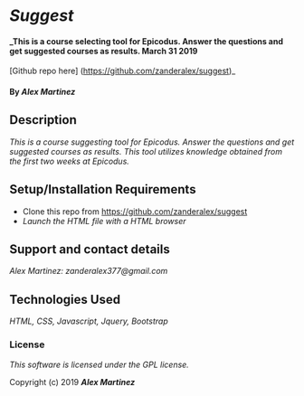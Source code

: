 # _Suggest_

#### _This is a course selecting tool for Epicodus.  Answer the questions and get suggested courses as results.  March 31 2019
[Github repo here] (https://github.com/zanderalex/suggest)_


#### By _**Alex Martinez**_

## Description

_This is a course suggesting tool for Epicodus.  Answer the questions and get suggested courses as results.  This tool utilizes knowledge obtained from the first two weeks at Epicodus._

## Setup/Installation Requirements

* Clone this repo from https://github.com/zanderalex/suggest
* _Launch the HTML file with a HTML browser_



## Support and contact details

_Alex Martinez: zanderalex377@gmail.com_

## Technologies Used

_HTML, CSS, Javascript, Jquery, Bootstrap_

### License

*This software is licensed under the GPL license.*

Copyright (c) 2019 **_Alex Martinez_**
